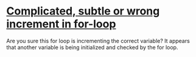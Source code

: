 # [Complicated, subtle or wrong increment in for-loop](https://spotbugs.readthedocs.io/en/latest/bugDescriptions.html#QF_QUESTIONABLE_FOR_LOOP)

Are you sure this for loop is incrementing the correct variable?
   It appears that another variable is being initialized and checked
   by the for loop.
